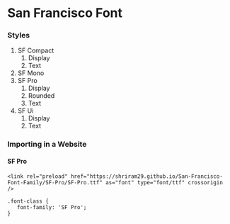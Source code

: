 # San Francisco Font

### Styles

1. SF Compact
   1. Display
   2. Text
3. SF Mono
4. SF Pro
   1. Display
   2. Rounded
   3. Text
5. SF Ui
   1. Display
   2. Text

### Importing in a Website

#### SF Pro

```
<link rel="preload" href="https://shriram29.github.io/San-Francisco-Font-Family/SF-Pro/SF-Pro.ttf" as="font" type="font/ttf" crossorigin />
```

```
.font-class {
   font-family: 'SF Pro';
}
```